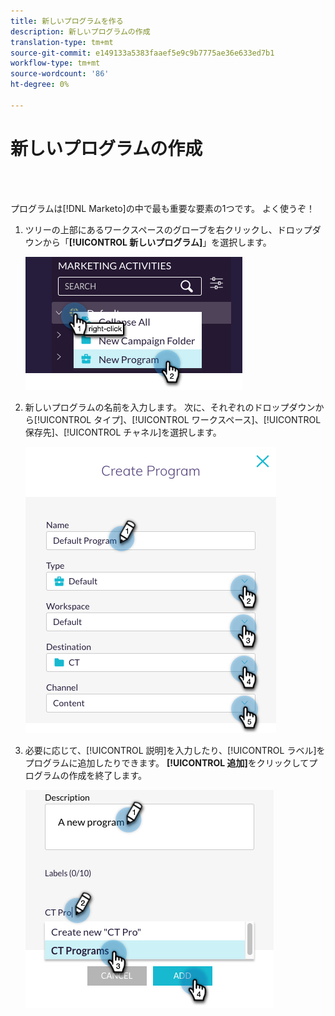 ```yaml
---
title: 新しいプログラムを作る
description: 新しいプログラムの作成
translation-type: tm+mt
source-git-commit: e149133a5383faaef5e9c9b7775ae36e633ed7b1
workflow-type: tm+mt
source-wordcount: '86'
ht-degree: 0%

---
```



# 新しいプログラムの作成

<br> 

プログラムは[!DNL Marketo]の中で最も重要な要素の1つです。 よく使うぞ！

1. ツリーの上部にあるワークスペースのグローブを右クリックし、ドロップダウンから「**[!UICONTROL 新しいプログラム]**」を選択します。

   ![イメージ1](/help/sky/assets/programs/create-a-new-program/create-a-new-program-1.png)

1. 新しいプログラムの名前を入力します。 次に、それぞれのドロップダウンから[!UICONTROL タイプ]、[!UICONTROL ワークスペース]、[!UICONTROL 保存先]、[!UICONTROL チャネル]を選択します。

   ![イメージ2](/help/sky/assets/programs/create-a-new-program/create-a-new-program-2.png)

1. 必要に応じて、[!UICONTROL 説明]を入力したり、[!UICONTROL ラベル]をプログラムに追加したりできます。 **[!UICONTROL 追加]**&#x200B;をクリックしてプログラムの作成を終了します。

   ![イメージ3](/help/sky/assets/programs/create-a-new-program/create-a-new-program-3.png)
